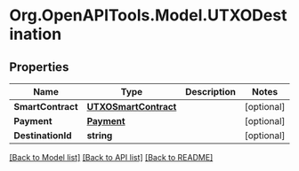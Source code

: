 
# Org.OpenAPITools.Model.UTXODestination

## Properties

Name | Type | Description | Notes
------------ | ------------- | ------------- | -------------
**SmartContract** | [**UTXOSmartContract**](UTXOSmartContract.md) |  | [optional] 
**Payment** | [**Payment**](Payment.md) |  | [optional] 
**DestinationId** | **string** |  | [optional] 

[[Back to Model list]](../README.md#documentation-for-models)
[[Back to API list]](../README.md#documentation-for-api-endpoints)
[[Back to README]](../README.md)

